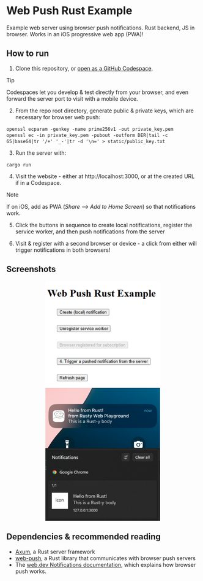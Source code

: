 # Web Push Rust Example

Example web server using browser push notifications. Rust backend, JS in browser. Works in an iOS progressive web app (PWA)!

## How to run

1. Clone this repository, or <a href="https://codespaces.new/ducklol2/web_push_rust_example?quickstart=1">open as a GitHub Codespace</a>.

  > [!TIP]
  > Codespaces let you develop & test directly from your browser, and even forward the server port to visit with a mobile device.

2. From the repo root directory, generate public & private keys, which are necessary for browser web push:

```
openssl ecparam -genkey -name prime256v1 -out private_key.pem
openssl ec -in private_key.pem -pubout -outform DER|tail -c 65|base64|tr '/+' '_-'|tr -d '\n=' > static/public_key.txt
```

3. Run the server with:

```
cargo run
```

4. Visit the website - either at http://localhost:3000, or at the created URL if in a Codespace.

  > [!NOTE]
  > If on iOS, add as PWA (_Share --> Add to Home Screen_) so that notifications work.

5. Click the buttons in sequence to create local notifications, register the service worker, and then push notifications from the server

6. Visit & register with a second browser or device - a click from either will trigger notifications in both browsers!

## Screenshots

<img src="screenshots/page.png" width="300px" style="display: block; margin: auto;">

<img src="screenshots/ios.png" width="300px" style="display: block; margin: auto;">

<img src="screenshots/windows.png" width="300px" style="display: block; margin: auto;">

## Dependencies & recommended reading

- [Axum](https://docs.rs/axum/latest/axum), a Rust server framework
- [web-push](https://crates.io/crates/web-push), a Rust library that communicates with browser push servers
- The [web.dev Notifications documentation](https://web.dev/explore/notifications), which explains how browser push works.
